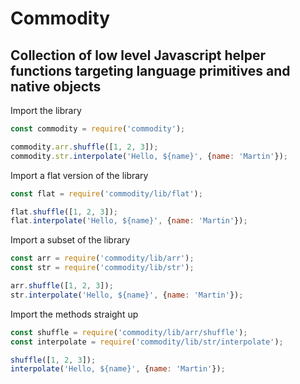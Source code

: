 # Commodity

## Collection of low level Javascript helper functions targeting language primitives and native objects

Import the library
```javascript
const commodity = require('commodity');

commodity.arr.shuffle([1, 2, 3]);
commodity.str.interpolate('Hello, ${name}', {name: 'Martin'});
```

Import a flat version of the library
```javascript
const flat = require('commodity/lib/flat');

flat.shuffle([1, 2, 3]);
flat.interpolate('Hello, ${name}', {name: 'Martin'});
```

Import a subset of the library
```javascript
const arr = require('commodity/lib/arr');
const str = require('commodity/lib/str');

arr.shuffle([1, 2, 3]);
str.interpolate('Hello, ${name}', {name: 'Martin'});
```

Import the methods straight up
```javascript
const shuffle = require('commodity/lib/arr/shuffle');
const interpolate = require('commodity/lib/str/interpolate');

shuffle([1, 2, 3]);
interpolate('Hello, ${name}', {name: 'Martin'});
```
